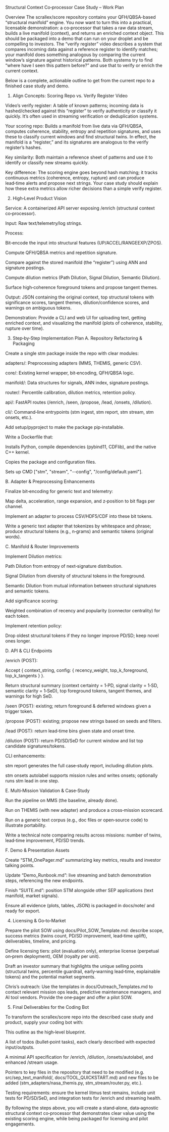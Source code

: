 Structural Context Co‑processor Case Study – Work Plan

Overview
The scrallex/score repository contains your QFH/QBSA-based “structural manifold” engine. You now want to turn this into a practical, licensable demonstration: a co‑processor that takes a raw data stream, builds a live manifold (context), and returns an enriched context object. This should be packaged into a demo that can run on your droplet and be compelling to investors. The “verify register” video describes a system that compares incoming data against a reference register to identify matches; your manifold does something analogous by comparing the current window’s signature against historical patterns. Both systems try to find “where have I seen this pattern before?” and use that to verify or enrich the current context.

Below is a complete, actionable outline to get from the current repo to a finished case study and demo.

1. Align Concepts: Scoring Repo vs. Verify Register Video

Video’s verify register: A table of known patterns; incoming data is hashed/checked against this “register” to verify authenticity or classify it quickly. It’s often used in streaming verification or deduplication systems.

Your scoring repo: Builds a manifold from live data via QFH/QBSA, computes coherence, stability, entropy and repetition signatures, and uses these to classify current windows and find structural twins. In effect, the manifold is a “register,” and its signatures are analogous to the verify register’s hashes.

Key similarity: Both maintain a reference sheet of patterns and use it to identify or classify new streams quickly.

Key difference: The scoring engine goes beyond hash matching; it tracks continuous metrics (coherence, entropy, rupture) and can produce lead‑time alerts and propose next strings. Your case study should explain how these extra metrics allow richer decisions than a simple verify register.

2. High‑Level Product Vision

Service: A containerized API server exposing /enrich (structural context co‑processor).

Input: Raw text/telemetry/log strings.

Process:

Bit‑encode the input into structural features (UP/ACCEL/RANGEEXP/ZPOS).

Compute QFH/QBSA metrics and repetition signature.

Compare against the stored manifold (the “register”) using ANN and signature postings.

Compute dilution metrics (Path Dilution, Signal Dilution, Semantic Dilution).

Surface high‑coherence foreground tokens and propose tangent themes.

Output: JSON containing the original context, top structural tokens with significance scores, tangent themes, dilution/confidence scores, and warnings on ambiguous tokens.

Demonstration: Provide a CLI and web UI for uploading text, getting enriched context, and visualizing the manifold (plots of coherence, stability, rupture over time).

3. Step‑by‑Step Implementation Plan
A. Repository Refactoring & Packaging

Create a single stm package inside the repo with clear modules:

adapters/: Preprocessing adapters (MMS, THEMIS, generic CSV).

core/: Existing kernel wrapper, bit‑encoding, QFH/QBSA logic.

manifold/: Data structures for signals, ANN index, signature postings.

router/: Percentile calibration, dilution metrics, retention policy.

api/: FastAPI routes (/enrich, /seen, /propose, /lead, /onsets, /dilution).

cli/: Command‑line entrypoints (stm ingest, stm report, stm stream, stm onsets, etc.).

Add setup/pyproject to make the package pip‑installable.

Write a Dockerfile that:

Installs Python, compile dependencies (pybind11, CDFlib), and the native C++ kernel.

Copies the package and configuration files.

Sets up CMD ["stm", "stream", "--config", "/config/default.yaml"].

B. Adapter & Preprocessing Enhancements

Finalize bit‑encoding for generic text and telemetry:

Map delta, acceleration, range expansion, and z‑position to bit flags per channel.

Implement an adapter to process CSV/HDF5/CDF into these bit tokens.

Write a generic text adapter that tokenizes by whitespace and phrase; produce structural tokens (e.g., n‑grams) and semantic tokens (original words).

C. Manifold & Router Improvements

Implement Dilution metrics:

Path Dilution from entropy of next‑signature distribution.

Signal Dilution from diversity of structural tokens in the foreground.

Semantic Dilution from mutual information between structural signatures and semantic tokens.

Add significance scoring:

Weighted combination of recency and popularity (connector centrality) for each token.

Implement retention policy:

Drop oldest structural tokens if they no longer improve PD/SD; keep novel ones longer.

D. API & CLI Endpoints

/enrich (POST):

Accept { context_string, config: { recency_weight, top_k_foreground, top_k_tangents } }.

Return structural summary (context certainty = 1‑PD, signal clarity = 1‑SD, semantic clarity = 1‑SeD), top foreground tokens, tangent themes, and warnings for high SeD.

/seen (POST): existing; return foreground & deferred windows given a trigger token.

/propose (POST): existing; propose new strings based on seeds and filters.

/lead (POST): return lead‑time bins given state and onset time.

/dilution (POST): return PD/SD/SeD for current window and list top candidate signatures/tokens.

CLI enhancements:

stm report generates the full case‑study report, including dilution plots.

stm onsets autolabel supports mission rules and writes onsets; optionally runs stm lead in one step.

E. Multi‑Mission Validation & Case‑Study

Run the pipeline on MMS (the baseline, already done).

Run on THEMIS (with new adapter) and produce a cross‑mission scorecard.

Run on a generic text corpus (e.g., doc files or open‑source code) to illustrate portability.

Write a technical note comparing results across missions: number of twins, lead‑time improvement, PD/SD trends.

F. Demo & Presentation Assets

Create “STM_OnePager.md” summarizing key metrics, results and investor talking points.

Update “Demo_Runbook.md”: live streaming and batch demonstration steps, referencing the new endpoints.

Finish “SUITE.md”: position STM alongside other SEP applications (text manifold, market signals).

Ensure all evidence (plots, tables, JSON) is packaged in docs/note/ and ready for export.

4. Licensing & Go‑to‑Market

Prepare the pilot SOW using docs/Pilot_SOW_Template.md: describe scope, success metrics (twins count, PD/SD improvement, lead‑time uplift), deliverables, timeline, and pricing.

Define licensing tiers: pilot (evaluation only), enterprise license (perpetual on‑prem deployment), OEM (royalty per unit).

Draft an investor summary that highlights the unique selling points (structural twins, percentile guardrail, early‑warning lead‑time, explainable tokens) and the potential market segments.

Chris’s outreach: Use the templates in docs/Outreach_Templates.md to contact relevant mission ops leads, predictive maintenance managers, and AI tool vendors. Provide the one‑pager and offer a pilot SOW.

5. Final Deliverables for the Coding Bot

To transform the scrallex/score repo into the described case study and product, supply your coding bot with:

This outline as the high‑level blueprint.

A list of todos (bullet‑point tasks), each clearly described with expected input/outputs.

A minimal API specification for /enrich, /dilution, /onsets/autolabel, and enhanced /stream usage.

Pointers to key files in the repository that need to be modified (e.g. src/sep_text_manifold/, docs/TOOL_QUICKSTART.md) and new files to be added (stm_adapters/nasa_themis.py, stm_stream/router.py, etc.).

Testing requirements: ensure the kernel litmus test remains, include unit tests for PD/SD/SeD, and integration tests for /enrich and streaming health.

By following the steps above, you will create a stand‑alone, data‑agnostic structural context co‑processor that demonstrates clear value using the existing scoring engine, while being packaged for licensing and pilot engagements.